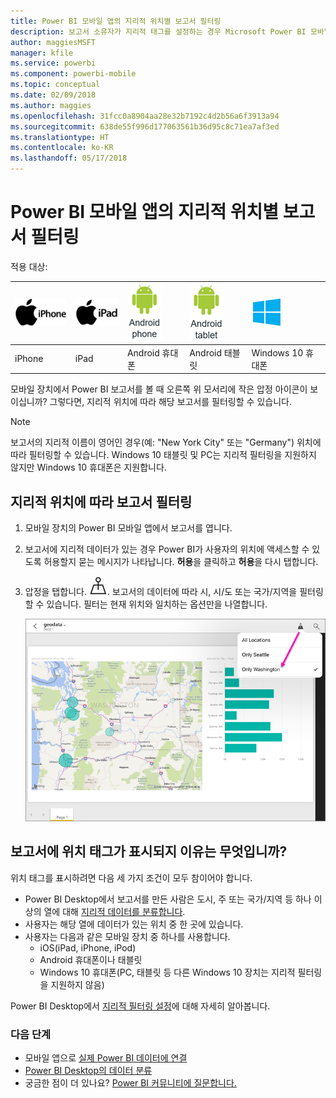 ```yaml
---
title: Power BI 모바일 앱의 지리적 위치별 보고서 필터링
description: 보고서 소유자가 지리적 태그를 설정하는 경우 Microsoft Power BI 모바일 앱에서 지리적 위치에 따라 보고서를 필터링하는 방법을 알아봅니다.
author: maggiesMSFT
manager: kfile
ms.service: powerbi
ms.component: powerbi-mobile
ms.topic: conceptual
ms.date: 02/09/2018
ms.author: maggies
ms.openlocfilehash: 31fcc0a8904aa28e32b7192c4d2b56a6f3913a94
ms.sourcegitcommit: 638de55f996d177063561b36d95c8c71ea7af3ed
ms.translationtype: HT
ms.contentlocale: ko-KR
ms.lasthandoff: 05/17/2018
---
```

# <a name="filter-a-report-by-geographic-location-in-the-power-bi-mobile-apps"></a>Power BI 모바일 앱의 지리적 위치별 보고서 필터링
적용 대상:

| ![iPhone](media/mobile-apps-geographic-filtering/iphone-logo-50-px.png) | ![iPad](media/mobile-apps-geographic-filtering/ipad-logo-50-px.png) | ![Android 휴대폰](media/mobile-apps-geographic-filtering/android-phone-logo-50-px.png) | ![Android 태블릿](media/mobile-apps-geographic-filtering/android-tablet-logo-50-px.png) | ![Android 태블릿](media/mobile-apps-geographic-filtering/win-10-logo-50-px.png) |
|:--- |:--- |:--- |:--- |:--- |
| iPhone |iPad |Android 휴대폰 |Android 태블릿 |Windows 10 휴대폰 |

모바일 장치에서 Power BI 보고서를 볼 때 오른쪽 위 모서리에 작은 압정 아이콘이 보이십니까? 그렇다면, 지리적 위치에 따라 해당 보고서를 필터링할 수 있습니다.

> [!NOTE]
> 보고서의 지리적 이름이 영어인 경우(예: "New York City" 또는 "Germany") 위치에 따라 필터링할 수 있습니다. Windows 10 태블릿 및 PC는 지리적 필터링을 지원하지 않지만 Windows 10 휴대폰은 지원합니다.
> 
> 

## <a name="filter-your-report-by-your-geographic-location"></a>지리적 위치에 따라 보고서 필터링
1. 모바일 장치의 Power BI 모바일 앱에서 보고서를 엽니다.
2. 보고서에 지리적 데이터가 있는 경우 Power BI가 사용자의 위치에 액세스할 수 있도록 허용할지 묻는 메시지가 나타납니다. **허용**을 클릭하고 **허용**을 다시 탭합니다.
3. 압정을 탭합니다. ![압정 아이콘](media/mobile-apps-geographic-filtering/power-bi-mobile-geo-icon.png). 보고서의 데이터에 따라 시, 시/도 또는 국가/지역을 필터링할 수 있습니다. 필터는 현재 위치와 일치하는 옵션만을 나열합니다.
   
    ![압정 필터](media/mobile-apps-geographic-filtering/power-bi-mobile-geo-map-set-filter.png)

## <a name="why-dont-i-see-location-tags-on-a-report"></a>보고서에 위치 태그가 표시되지 이유는 무엇입니까?
위치 태그를 표시하려면 다음 세 가지 조건이 모두 참이어야 합니다. 

* Power BI Desktop에서 보고서를 만든 사람은 도시, 주 또는 국가/지역 등 하나 이상의 열에 대해 [지리적 데이터를 분류합니다](desktop-mobile-geofiltering.md).
* 사용자는 해당 열에 데이터가 있는 위치 중 한 곳에 있습니다.
* 사용자는 다음과 같은 모바일 장치 중 하나를 사용합니다.
  * iOS(iPad, iPhone, iPod)
  * Android 휴대폰이나 태블릿
  * Windows 10 휴대폰(PC, 태블릿 등 다른 Windows 10 장치는 지리적 필터링을 지원하지 않음)

Power BI Desktop에서 [지리적 필터링 설정](desktop-mobile-geofiltering.md)에 대해 자세히 알아봅니다.

### <a name="next-steps"></a>다음 단계
* 모바일 앱으로 [실제 Power BI 데이터에 연결](mobile-apps-data-in-real-world-context.md)
* [Power BI Desktop의 데이터 분류](desktop-data-categorization.md) 
* 궁금한 점이 더 있나요? [Power BI 커뮤니티에 질문합니다.](http://community.powerbi.com/)

